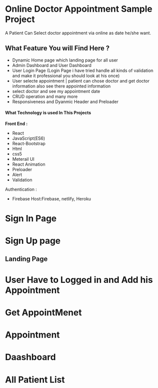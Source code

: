# Online Doctor Appointment Sample Project 

A Patient Can Select doctor appointment via online as date he/she want.

## What Feature You will Find Here ?
- Dynamic Home page which landing page for all user
- Admin Dashboard and User Dashboard
- User Login Page (Login Page i have tried handle all kinds of validation and make it professional you should look at his once)
- User selecte appointment | patient can chose doctor and get doctor information also see there appointed information
- select doctor and see my appointment date 
- CRUD operation and many more
- Responsiveness and Dyanmic Header and Preloader

#### What Technology is used In This Projects

**Front End :** 
- React
- JavaScript(ES6)
- React-Bootstrap
- Html
- css5
- Meterail UI
- React Animation
- Preloader
- Alert
- Validation

 
Authentication : 
- Firebase Host:Firebase, netlify, Heroku

# Sign In Page

# Sign Up page

## Landing Page

# User Have to Logged in and Add his Appointment

# Get AppointMenet

# Appointment

# Daashboard 

# All Patient List 

